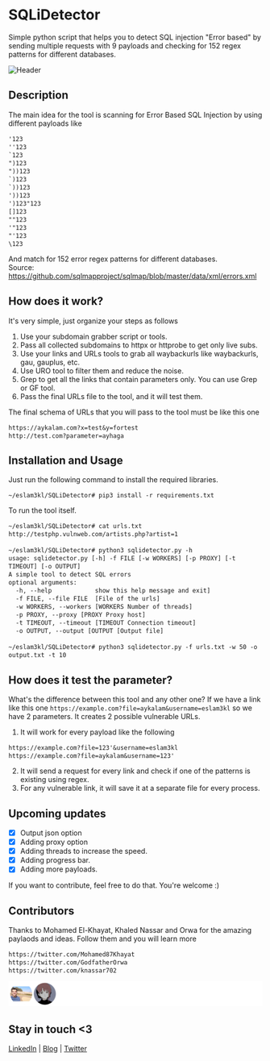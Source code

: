 # SQLiDetector
Simple python script that helps you to detect SQL injection "Error based" by sending multiple requests with 9 payloads and checking for 152 regex patterns for different databases.

![Header](https://github.com/eslam3kl/SQLiDetector/blob/main/example.png)

## Description
The main idea for the tool is scanning for Error Based SQL Injection by using different payloads like
```
'123
''123
`123
")123
"))123
`)123
`))123
'))123
')123"123
[]123
""123
'"123
"'123
\123
```
And match for 152 error regex patterns for different databases. <br />
Source: https://github.com/sqlmapproject/sqlmap/blob/master/data/xml/errors.xml

## How does it work? 
It's very simple, just organize your steps as follows
1. Use your subdomain grabber script or tools.
2. Pass all collected subdomains to httpx or httprobe to get only live subs. 
3. Use your links and URLs tools to grab all waybackurls like waybackurls, gau, gauplus, etc. 
4. Use URO tool to filter them and reduce the noise. 
5. Grep to get all the links that contain parameters only. You can use Grep or GF tool.
6. Pass the final URLs file to the tool, and it will test them. 

The final schema of URLs that you will pass to the tool must be like this one
```
https://aykalam.com?x=test&y=fortest
http://test.com?parameter=ayhaga
```

## Installation and Usage
Just run the following command to install the required libraries. 
```
~/eslam3kl/SQLiDetector# pip3 install -r requirements.txt 
```
To run the tool itself. 
```
~/eslam3kl/SQLiDetector# cat urls.txt
http://testphp.vulnweb.com/artists.php?artist=1

~/eslam3kl/SQLiDetector# python3 sqlidetector.py -h
usage: sqlidetector.py [-h] -f FILE [-w WORKERS] [-p PROXY] [-t TIMEOUT] [-o OUTPUT]
A simple tool to detect SQL errors
optional arguments:
  -h, --help            show this help message and exit]
  -f FILE, --file FILE  [File of the urls]
  -w WORKERS, --workers [WORKERS Number of threads]
  -p PROXY, --proxy [PROXY Proxy host]
  -t TIMEOUT, --timeout [TIMEOUT Connection timeout]
  -o OUTPUT, --output [OUTPUT [Output file]

~/eslam3kl/SQLiDetector# python3 sqlidetector.py -f urls.txt -w 50 -o output.txt -t 10 
```

## How does it test the parameter? 
What's the difference between this tool and any other one? 
If we have a link like this one `https://example.com?file=aykalam&username=eslam3kl` so we have 2 parameters. It creates 2 possible vulnerable URLs. 
1. It will work for every payload like the following 
```
https://example.com?file=123'&username=eslam3kl
https://example.com?file=aykalam&username=123'
```
2. It will send a request for every link and check if one of the patterns is existing using regex. 
3. For any vulnerable link, it will save it at a separate file for every process. 

## Upcoming updates
- [x] Output json option 
- [x] Adding proxy option
- [x] Adding threads to increase the speed.
- [x] Adding progress bar.
- [x] Adding more payloads.

If you want to contribute, feel free to do that. You're welcome :)


## Contributors
Thanks to Mohamed El-Khayat, Khaled Nassar and Orwa for the amazing paylaods and ideas. Follow them and you will learn more
```
https://twitter.com/Mohamed87Khayat
https://twitter.com/GodfatherOrwa
https://twitter.com/knassar702
```
![contributors](CONTRIBUTORS.svg)

## Stay in touch <3 
[LinkedIn](https://www.linkedin.com/in/eslam3kl/) | [Blog](https://eslam3kl.medium.com/) | [Twitter](https://twitter.com/eslam3kll)
